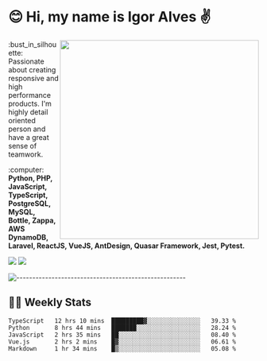 # :blush: Hi, my name is Igor Alves :v:

<img src="https://github-readme-stats.vercel.app/api?username=iguit0&show_icons=true&count_private=true&theme=onedark" min-width="400px" max-width="400px" width="400px" align="right" />

<p align="left"> 
  :bust_in_silhouette: Passionate about creating responsive and high performance products.
  I'm highly detail oriented person and have a great sense of teamwork.
</p>

<p align="left">
  :computer: <strong>Python, PHP, JavaScript, TypeScript, PostgreSQL, MySQL, Bottle, Zappa, AWS DynamoDB, Laravel, ReactJS, VueJS, AntDesign, Quasar Framework, Jest, Pytest.</strong>
</p>

<p align="left">
  <a href="https://www.linkedin.com/in/igor-lucio-alves" target="_blank" rel="noopener noreferrer" alt="LinkedIn">
  <img src="https://img.shields.io/badge/LinkedIn-0077B5?style=for-the-badge&logo=linkedin&logoColor=white" /></a>

  <a href="https://t.me/iguit0" target="_blank" rel="noopener noreferrer" alt="Telegram">
  <img src="https://img.shields.io/badge/Telegram-2CA5E0?style=for-the-badge&logo=telegram&logoColor=white" /></a>
</p>

![-----------------------------------------------------](https://raw.githubusercontent.com/andreasbm/readme/master/assets/lines/aqua.png)

## :man_technologist: Weekly Stats
<!--START_SECTION:waka-->
```text
TypeScript   12 hrs 10 mins  █████████▓░░░░░░░░░░░░░░░   39.33 % 
Python       8 hrs 44 mins   ███████░░░░░░░░░░░░░░░░░░   28.24 % 
JavaScript   2 hrs 35 mins   ██░░░░░░░░░░░░░░░░░░░░░░░   08.40 % 
Vue.js       2 hrs 2 mins    █▓░░░░░░░░░░░░░░░░░░░░░░░   06.61 % 
Markdown     1 hr 34 mins    █▒░░░░░░░░░░░░░░░░░░░░░░░   05.08 % 
```
<!--END_SECTION:waka-->
